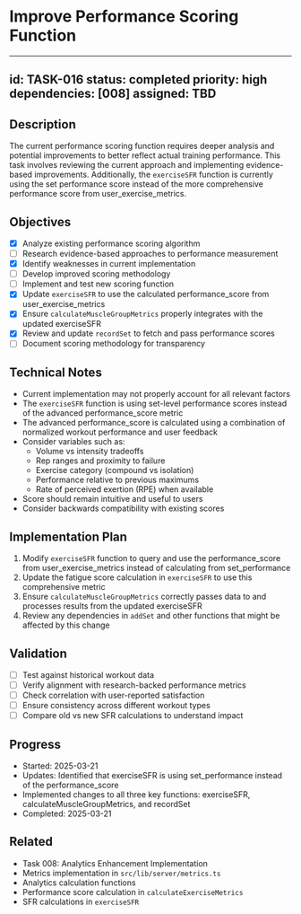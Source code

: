 # Improve Performance Scoring Function

---
id: TASK-016
status: completed
priority: high
dependencies: [008]
assigned: TBD
---

## Description
The current performance scoring function requires deeper analysis and potential improvements to better reflect actual training performance. This task involves reviewing the current approach and implementing evidence-based improvements. Additionally, the `exerciseSFR` function is currently using the set performance score instead of the more comprehensive performance score from user_exercise_metrics.

## Objectives
- [x] Analyze existing performance scoring algorithm
- [ ] Research evidence-based approaches to performance measurement
- [x] Identify weaknesses in current implementation
- [ ] Develop improved scoring methodology
- [ ] Implement and test new scoring function
- [x] Update `exerciseSFR` to use the calculated performance_score from user_exercise_metrics
- [x] Ensure `calculateMuscleGroupMetrics` properly integrates with the updated exerciseSFR
- [x] Review and update `recordSet` to fetch and pass performance scores
- [ ] Document scoring methodology for transparency

## Technical Notes
- Current implementation may not properly account for all relevant factors
- The `exerciseSFR` function is using set-level performance scores instead of the advanced performance_score metric
- The advanced performance_score is calculated using a combination of normalized workout performance and user feedback
- Consider variables such as:
  - Volume vs intensity tradeoffs
  - Rep ranges and proximity to failure
  - Exercise category (compound vs isolation)
  - Performance relative to previous maximums
  - Rate of perceived exertion (RPE) when available
- Score should remain intuitive and useful to users
- Consider backwards compatibility with existing scores

## Implementation Plan
1. Modify `exerciseSFR` function to query and use the performance_score from user_exercise_metrics instead of calculating from set_performance
2. Update the fatigue score calculation in `exerciseSFR` to use this comprehensive metric
3. Ensure `calculateMuscleGroupMetrics` correctly passes data to and processes results from the updated exerciseSFR
4. Review any dependencies in `addSet` and other functions that might be affected by this change

## Validation
- [ ] Test against historical workout data
- [ ] Verify alignment with research-backed performance metrics
- [ ] Check correlation with user-reported satisfaction
- [ ] Ensure consistency across different workout types
- [ ] Compare old vs new SFR calculations to understand impact

## Progress
- Started: 2025-03-21
- Updates: Identified that exerciseSFR is using set_performance instead of the performance_score
- Implemented changes to all three key functions: exerciseSFR, calculateMuscleGroupMetrics, and recordSet
- Completed: 2025-03-21

## Related
- Task 008: Analytics Enhancement Implementation
- Metrics implementation in `src/lib/server/metrics.ts`
- Analytics calculation functions
- Performance score calculation in `calculateExerciseMetrics`
- SFR calculations in `exerciseSFR`
